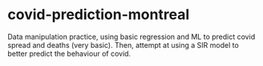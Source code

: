 # covid-prediction-montreal
Data manipulation practice, using basic regression and ML to predict covid spread and deaths (very basic). Then, attempt at using a SIR model to better predict the behaviour of covid.
